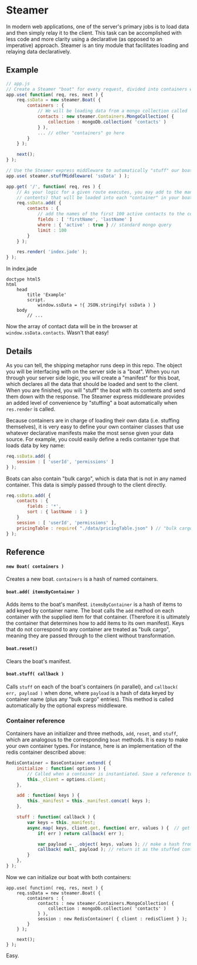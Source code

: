 
# Steamer

In modern web applications, one of the server's primary jobs is to load data and then simply relay it to the client. This task can be accomplished with less code and more clarity using a declarative (as opposed to an imperative) approach. Steamer is an tiny module that facilitates loading and relaying data declaratively.

## Example

```javascript
// app.js
// Create a Steamer "boat" for every request, divided into containers we will fill with data.
app.use( function( req, res, next ) {
	req.ssData = new steamer.Boat( {
		containers : {
			// We will be loading data from a mongo collection called 'contacts'
			contacts : new steamer.Containers.MongoCollection( {
				collection : mongoDb.collection( 'contacts' )
			} ),
			... // other "containers" go here
		}
	} );

	next();
} );

// Use the Steamer express middleware to automatically "stuff" our boat when we are done
app.use( steamer.stuffMiddleware( 'ssData' ) );

app.get( '/', function( req, res ) {
	// As your logic for a given route executes, you may add to the manifest (i.e. list of 
	// contents) that will be loaded into each "container" in your boat.
	req.ssData.add( {
		contacts : {
			// add the names of the first 100 active contacts to the contact container's manifest
			fields : [ 'firstName', 'lastName' ]
			where : { 'active' : true } // standard mongo query
			limit : 100
		}
	} );

	res.render( 'index.jade' );
} );
```

In index.jade

```jade
doctype html5
html
	head
		title 'Example'
		script.
			window.ssData = !{ JSON.stringify( ssData ) }
	body
		// ...
```

Now the array of contact data will be in the browser at `window.ssData.contacts`. Wasn't that easy!

## Details

As you can tell, the shipping metaphor runs deep in this repo. The object you will be interfacing with on the server side is a "boat". When you run through your server side logic, you will create a "manifest" for this boat, which declares all the data that should be loaded and sent to the client. When you are finished, you will "stuff" the boat with its contents and send them down with the response. The Steamer express middleware provides an added level of convenience by "stuffing" a boat automatically when `res.render` is called.

Because containers are in charge of loading their own data (i.e. stuffing themselves), it is very easy to define your own container classes that use whatever declarative manifests make the most sense given your data source. For example, you could easily define a redis container type that loads data by key name:
```javascript
req.ssData.add( {
	session : [ 'userId', 'permissions' ]
} );
```
Boats can also contain "bulk cargo", which is data that is not in any named container. This data is simply passed through to the client directly.

```javascript
req.ssData.add( {
	contacts : {
		fields : '*',
		sort : { lastName : 1 }
	}
	session : [ 'userId', 'permissions' ],
	pricingTable : require( "./data/pricingTable.json" ) // "bulk cargo"
} );
```

## Reference

#### `new Boat( containers )`

Creates a new boat. `containers` is a hash of named containers.

#### `boat.add( itemsByContainer )`

Adds items to the boat's manifest. `itemsByContainer` is a hash of items to add keyed by container name. The boat calls the `add` method on each container with the supplied item for that container. (Therefore it is ultimately the container that determines how to add items to its own manifest). Keys that do not correspond to any container are treated as "bulk cargo", meaning they are passed through to the client without transformation.

#### `boat.reset()`

Clears the boat's manifest.

#### `boat.stuff( callback )`

Calls `stuff` on each of the boat's containers (in parallel), and `callback( err, payload )` when done, where `payload` is a hash of data keyed by container name (plus any "bulk cargo" entries). This method is called automatically by the optional express middleware.

### Container reference

Containers have an initializer and three methods, `add`, `reset`, and `stuff`, which are analogous to the corresponding `boat` methods. It is easy to make your own container types. For instance, here is an implementation of the redis container described above:

```javascript
RedisContainer = BaseContainer.extend( {
	initialize : function( options ) {
		// Called when a container is instantiated. Save a reference to our redis client
		this._client = options.client;
	},

	add : function( keys ) {
		this._manifest = this._manifest.concat( keys );
	},

	stuff : function( callback ) {
		var keys = this._manifest;
		async.map( keys, client.get, function( err, values ) {  // get values from redis
			if( err ) return callback( err );

			var payload = _.object( keys, values ); // make a hash from our keys + values
			callback( null, payload ); // return it as the stuffed contents of this container
		}
	},
} );
```
Now we can initialize our boat with both containers:
```
app.use( function( req, res, next ) {
	req.ssData = new steamer.Boat( {
		containers : {
			contacts : new steamer.Containers.MongoCollection( {
				collection : mongoDb.collection( 'contacts' )
			} ),
			session : new RedisContainer( { client : redisClient } );
		}
	} );

	next();
} );
```

Easy.